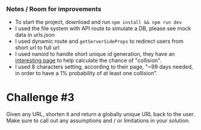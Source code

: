 ### Notes / Room for improvements

- To start the project, download and run `npm install && npm run dev`
- I used the file system with API route to simulate a DB, please see mock data in urls.json
- I used dynamic route and `getServerSideProps` to redirect users from short url to full url
- I used nanoid to handle short unique id generation, they have an [interesting page](https://zelark.github.io/nano-id-cc/) to help calculate the chance of "collision".
- I used 8 characters setting, according to their page, "~99 days needed, in order to have a 1% probability of at least one collision".

# Challenge #3

Given any URL, shorten it and return a globally unique URL back to the user. Make sure to call out any assumptions and / or limitations in your solution.
